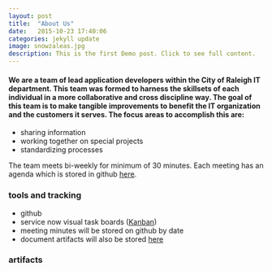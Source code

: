 ```yaml
---
layout: post
title:  "About Us"
date:   2015-10-23 17:40:06
categories: jekyll update
image: snowzaleas.jpg
description: This is the first Demo post. Click to see full content.
---
```

#### We are a team of lead application developers within the City of Raleigh IT department. This team was formed to harness the skillsets of each individual in a more collaborative and cross discipline way. The goal of this team is to make tangible improvements to benefit the IT organization and the customers it serves. The focus areas to accomplish this are:

- sharing information
- working together on special projects
- standardizing processes

The team meets bi-weekly for minimum of 30 minutes. Each meeting has an agenda which is stored in github [here](http://github.com).


### tools and tracking
- github
- service now visual task boards ([Kanban](https://en.wikipedia.org/wiki/Kanban_board))
- meeting minutes will be stored on github by date
- document artifacts will also be stored [here](http://github.com)

### artifacts

